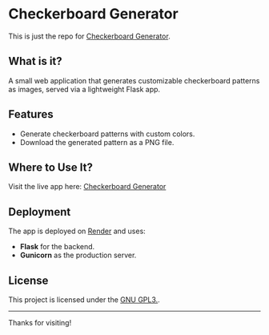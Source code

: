# Checkerboard Generator

This is just the repo for [Checkerboard Generator](https://checkerboard-generator.onrender.com).

## What is it?

A small web application that generates customizable checkerboard patterns as images, served via a lightweight Flask app.

## Features

- Generate checkerboard patterns with custom colors.
- Download the generated pattern as a PNG file.

## Where to Use It?

Visit the live app here: [Checkerboard Generator](https://checkerboard-generator.onrender.com)

## Deployment

The app is deployed on [Render](https://render.com) and uses:
- **Flask** for the backend.
- **Gunicorn** as the production server.

## License

This project is licensed under the [GNU GPL3.](LICENSE).

---

Thanks for visiting!
